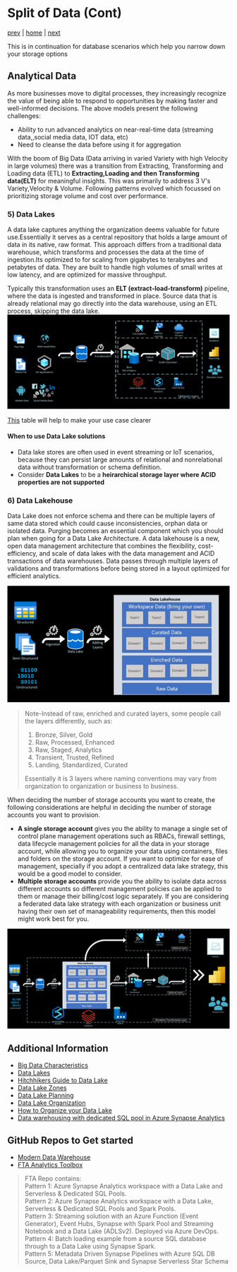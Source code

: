 # Split of Data (Cont)

[prev](./splitofdata1.md.md) | [home](./introduction.md)  | [next](./splitofdata3.md)

This is in continuation for database scenarios which help you narrow down your storage options

## Analytical Data

As more businesses move to digital processes, they increasingly recognize the value of being able to respond to opportunities by making faster and well-informed decisions. The above models present the following challenges:

* Ability to run advanced analytics on near-real-time data (streaming data,,social media data, IOT data, etc)
* Need to cleanse the data before using it for aggregation

With the boom of Big Data (Data arriving in varied Variety with high Velocity in large volumes) there was a transition from Extracting, Transforming and Loading data (ETL) to **Extracting,Loading and then Transforming data(ELT)** for meaningful insights. This was primarily to address 3 V's Variety,Velocity & Volume. Following patterns evolved which focussed on prioritizing storage volume and cost over performance.

### 5) Data Lakes

A data lake captures anything the organization deems valuable for future use.Essentially  it serves as a central repository that holds a large amount of data in its native, raw format. This approach differs from a traditional data warehouse, which transforms and processes the data at the time of ingestion.Its optimized to for scaling from gigabytes to terabytes and petabytes of data. They are built to handle high volumes of small writes at low latency, and are optimized for massive throughput.

Typically this transformation uses an **ELT (extract-load-transform)** pipeline, where the data is ingested and transformed in place. Source data that is already relational may go directly into the data warehouse, using an ETL process, skipping the data lake.
![Data Lake Architecture](/images/DataLake.png)

[This](https://learn.microsoft.com/eazure/architecture/data-guide/scenarios/data-lake#when-to-use-a-data-lake) table will help to make your use case clearer

#### When to use Data Lake solutions

* Data lake stores are often used in event streaming or IoT scenarios, because they can persist large amounts of relational and nonrelational data without transformation or schema definition.
* Consider **Data Lakes** to be a **heirarchical storage layer where ACID properties are not supported**

### 6) Data Lakehouse

Data Lake does not enforce schema and there can be multiple layers of same data stored which could cause inconsistencies, orphan data or isolated data. Purging becomes an essential component which you should plan when going for a Data Lake Architecture. A data lakehouse is a new, open data management architecture that combines the flexibility, cost-efficiency, and scale of data lakes with the data management and ACID transactions of data warehouses. Data passes through multiple layers of validations and transformations before being stored in a layout optimized for efficient analytics.

![LakeToLakehouse](/images/DataLaketoLakehouse.png)

> Note-Instead of raw, enriched and curated layers, some people call the layers differently, such as:
>
>1. Bronze, Silver, Gold
>1. Raw, Processed, Enhanced
>1. Raw, Staged, Analytics
>1. Transient, Trusted, Refined
>1. Landing, Standardized, Curated
> 
> Essentially it is 3 layers where naming conventions may vary from organization to organization or business to business.

When deciding the number of storage accounts you want to create, the following considerations are helpful in deciding the number of storage accounts you want to provision.

* **A single storage account** gives you the ability to manage a single set of control plane management operations such as RBACs, firewall settings, data lifecycle management policies for all the data in your storage account, while allowing you to organize your data using containers, files and folders on the storage account. If you want to optimize for ease of management, specially if you adopt a centralized data lake strategy, this would be a good model to consider.
* **Multiple storage accounts** provide you the ability to isolate data across different accounts so different management policies can be applied to them or manage their billing/cost logic separately. If you are considering a federated data lake strategy with each organization or business unit having their own set of manageability requirements, then this model might work best for you.

![DataLakehouse](/images/DataLakehouse.png)

## Additional Information

* [Big Data Characteristics](https://www.teradata.com/Glossary/What-are-the-5-V-s-of-Big-Data#:~:text=Big%20data%20is%20a%20collection,variety%2C%20velocity%2C%20and%20veracity)
* [Data Lakes](https://learn.microsoft.com/azure/architecture/data-guide/scenarios/data-lake)
* [Hitchhikers Guide to Data Lake](https://azure.github.io/Storage/docs/analytics/hitchhikers-guide-to-the-datalake/)
* [Data Lake Zones](https://learn.microsoft.com/azure/cloud-adoption-framework/scenarios/cloud-scale-analytics/best-practices/data-lake-zones)
* [Data Lake Planning](https://www.sqlchick.com/entries/2016/7/31/data-lake-use-cases-and-planning)
* [Data Lake Organization](https://www.sqlchick.com/entries/2019/1/20/faqs-about-organizing-a-data-lake)
* [How to Organize your Data Lake](https://techcommunity.microsoft.com/t5/data-architecture-blog/how-to-organize-your-data-lake/ba-p/1182562)
* [Data warehousing with dedicated SQL pool in Azure Synapse Analytics](https://learn.microsoft.com/azure/synapse-analytics/guidance/proof-of-concept-playbook-dedicated-sql-pool)

## GitHub Repos to Get started

* [Modern Data Warehouse](https://github.com/Azure-Samples/modern-data-warehouse-dataops)
* [FTA Analytics Toolbox](https://github.com/Azure/AnalyticsinaBox)

> FTA Repo contains:</br>
> Pattern 1: Azure Synapse Analytics workspace with a Data Lake and Serverless & Dedicated SQL Pools. </br>
> Pattern 2: Azure Synapse Analytics workspace with a Data Lake, Serverless & Dedicated SQL Pools and Spark Pools.</br>
> Pattern 3: Streaming solution with an Azure Function (Event Generator), Event Hubs, Synapse with Spark Pool and Streaming Notebook and a Data Lake (ADLSv2). Deployed via Azure DevOps.</br>
> Pattern 4: Batch loading example from a source SQL database through to a Data Lake using Synapse Spark.</br>
> Pattern 5: Metadata Driven Synapse Pipelines with Azure SQL DB Source, Data Lake/Parquet Sink and Synapse Serverless Star Schema </br>